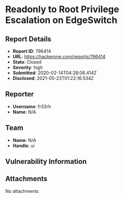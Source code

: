 # Readonly to Root Privilege Escalation on EdgeSwitch

## Report Details
- **Report ID**: 796414
- **URL**: https://hackerone.com/reports/796414
- **State**: Closed
- **Severity**: high
- **Submitted**: 2020-02-14T04:28:06.414Z
- **Disclosed**: 2021-05-23T01:22:16.534Z

## Reporter
- **Username**: fr33rh
- **Name**: N/A

## Team
- **Name**: N/A
- **Handle**: ui

## Vulnerability Information


## Attachments
No attachments
